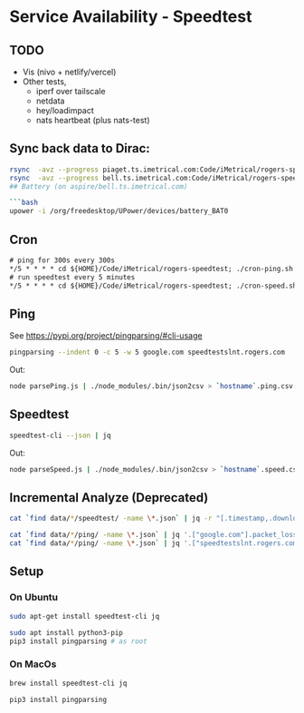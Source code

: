 # Service Availability - Speedtest

## TODO

- Vis (nivo + netlify/vercel)
- Other tests,
  - iperf over tailscale
  - netdata
  - hey/loadimpact
  - nats heartbeat (plus nats-test)

## Sync back data to Dirac:

```bash
rsync  -avz --progress piaget.ts.imetrical.com:Code/iMetrical/rogers-speedtest/data/ ./data/
rsync  -avz --progress bell.ts.imetrical.com:Code/iMetrical/rogers-speedtest/data/ ./data/
## Battery (on aspire/bell.ts.imetrical.com)

```bash
upower -i /org/freedesktop/UPower/devices/battery_BAT0
```

## Cron

```txt
# ping for 300s every 300s
*/5 * * * * cd ${HOME}/Code/iMetrical/rogers-speedtest; ./cron-ping.sh >> error-ping.log 2>&1
# run speedtest every 5 minutes
*/5 * * * * cd ${HOME}/Code/iMetrical/rogers-speedtest; ./cron-speed.sh >> error-speed.log 2>&1
```

## Ping

See <https://pypi.org/project/pingparsing/#cli-usage>

```bash
pingparsing --indent 0 -c 5 -w 5 google.com speedtestslnt.rogers.com
```

Out:
```bash
node parsePing.js | ./node_modules/.bin/json2csv > `hostname`.ping.csv
```


## Speedtest


```bash
speedtest-cli --json | jq

```

Out:
```bash
node parseSpeed.js | ./node_modules/.bin/json2csv > `hostname`.speed.csv
```

## Incremental Analyze (Deprecated)

```bash
cat `find data/*/speedtest/ -name \*.json` | jq -r "[.timestamp,.download,.upload,.error]| @csv"

cat `find data/*/ping/ -name \*.json` | jq '.["google.com"].packet_loss_rate'
cat `find data/*/ping/ -name \*.json` | jq '.["speedtestslnt.rogers.com"].packet_loss_rate'

```

## Setup

### On Ubuntu

```bash
sudo apt-get install speedtest-cli jq

sudo apt install python3-pip
pip3 install pingparsing # as root
```

### On MacOs

```bash
brew install speedtest-cli jq

pip3 install pingparsing
```